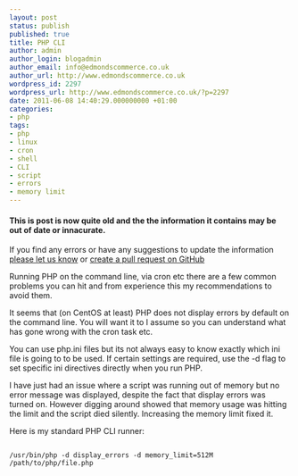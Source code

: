 ```yaml
---
layout: post
status: publish
published: true
title: PHP CLI
author: admin
author_login: blogadmin
author_email: info@edmondscommerce.co.uk
author_url: http://www.edmondscommerce.co.uk
wordpress_id: 2297
wordpress_url: http://www.edmondscommerce.co.uk/?p=2297
date: 2011-06-08 14:40:29.000000000 +01:00
categories:
- php
tags:
- php
- linux
- cron
- shell
- CLI
- script
- errors
- memory limit
---
```

<div class="oldpost"><h4>This is post is now quite old and the the information it contains may be out of date or innacurate.</h4>
<p>
If you find any errors or have any suggestions to update the information <a href="http://edmondscommerce.github.io/contact-us/index.html">please let us know</a>
or <a href="https://github.com/edmondscommerce/edmondscommerce.github.io">create a pull request on GitHub</a>
</p>
</div>
Running PHP on the command line, via cron etc there are a few common problems you can hit and from experience this my recommendations to avoid them.

It seems that (on CentOS at least) PHP does not display errors by default on the command line. You will want it to I assume so you can understand what has gone wrong with the cron task etc.

You can use php.ini files but its not always easy to know exactly which ini file is going to to be used. If certain settings are required, use the -d flag to set specific ini directives directly when you run PHP.

I have just had an issue where a script was running out of memory but no error message was displayed, despite the fact that display errors was turned on. However digging around showed that memory usage was hitting the limit and the script died silently. Increasing the memory limit fixed it. 

Here is my standard PHP CLI runner:

```

/usr/bin/php -d display_errors -d memory_limit=512M /path/to/php/file.php

```
